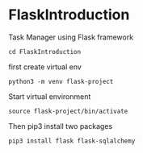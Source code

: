 # FlaskIntroduction
Task Manager using Flask framework

`cd FlaskIntroduction`

first create virtual env 

`python3 -m venv flask-project`

Start virtual environment

`source flask-project/bin/activate`


Then pip3 install two packages

`pip3 install flask flask-sqlalchemy`

